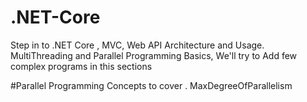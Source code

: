 # .NET-Core
Step in to .NET Core , MVC, Web API Architecture and Usage.
MultiThreading and Parallel Programming Basics, We'll try to Add few complex programs in this sections

#Parallel Programming
  Concepts to cover . 
   MaxDegreeOfParallelism
